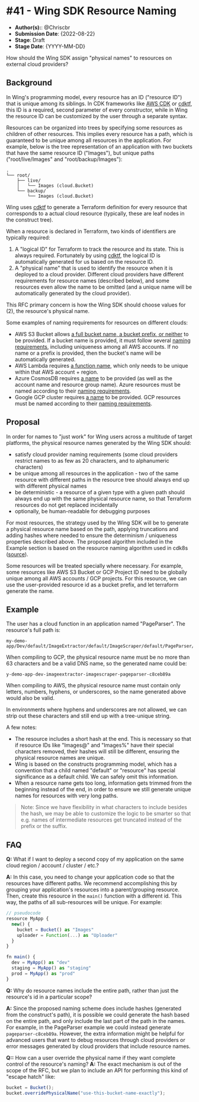 # #41 - Wing SDK Resource Naming

- **Author(s):**: @Chriscbr
- **Submission Date**: {2022-08-22}
- **Stage**: Draft
- **Stage Date**: {YYYY-MM-DD}

How should the Wing SDK assign "physical names" to resources on external cloud providers?

## Background

In Wing's programming model, every resource has an ID ("resource ID") that is unique among its siblings.
In CDK frameworks like [AWS CDK] or [cdktf], this ID is a required, second parameter of every constructor, while in Wing the resource ID can be customized by the user through a separate syntax.

Resources can be organized into trees by specifying some resources as children of other resources.
This implies every resource has a path, which is guaranteed to be unique among all resources in the application.
For example, below is the tree representation of an application with two buckets that have the same resource ID ("Images"), but unique paths ("root/live/Images" and "root/backup/Images"):

```
.
└── root/
    ├── live/
    │   └── Images (cloud.Bucket)
    └── backup/
        └── Images (cloud.Bucket)
```

Wing uses [cdktf] to generate a Terraform definition for every resource that corresponds to a actual cloud resource (typically, these are leaf nodes in the construct tree).

When a resource is declared in Terraform, two kinds of identifiers are typically required:

1. A "logical ID" for Terraform to track the resource and its state. This is always required. Fortunately by using [cdktf], the logical ID is automatically generated for us based on the resource ID.
2. A "physical name" that is used to identify the resource when it is deployed to a cloud provider. Different cloud providers have different requirements for resource names (described below), and some resources even allow the name to be omitted (and a unique name will be automatically generated by the cloud provider).

This RFC primary concern is how the Wing SDK should choose values for (2), the resource's physical name.

Some examples of naming requirements for resources on different clouds:

- AWS S3 Bucket allows [a full bucket name, a bucket prefix, or neither](https://registry.terraform.io/providers/hashicorp/aws/latest/docs/resources/s3_bucket#argument-reference) to be provided.
  If a bucket name is provided, it must follow several [naming requirements](https://docs.aws.amazon.com/AmazonS3/latest/userguide/bucketnamingrules.html), including uniqueness among all AWS accounts.
  If no name or a prefix is provided, then the bucket's name will be automatically generated.
- AWS Lambda requires [a function name](https://registry.terraform.io/providers/hashicorp/aws/latest/docs/resources/lambda_function#argument-reference), which only needs to be unique within that AWS account + region.
- Azure CosmosDB requires [a name](https://registry.terraform.io/providers/hashicorp/azurerm/latest/docs/resources/cosmosdb_table) to be provided (as well as the account name and resource group name).
  Azure resources must be named according to their [naming requirements](https://docs.microsoft.com/en-us/azure/azure-resource-manager/management/resource-name-rules).
- Google GCP cluster requires [a name](https://registry.terraform.io/providers/hashicorp/google/latest/docs/resources/container_cluster) to be provided.
  GCP resources must be named according to their [naming requirements](https://cloud.google.com/compute/docs/naming-resources).

[AWS CDK]: https://github.com/aws/aws-cdk
[cdktf]: https://github.com/hashicorp/terraform-cdk

## Proposal

In order for names to "just work" for Wing users across a multitude of target platforms, the physical resource names generated by the Wing SDK should:

- satisfy cloud provider naming requirements (some cloud providers restrict names to as few as 20 characters, and to alphanumeric characters)
- be unique among all resources in the application - two of the same resource with different paths in the resource tree should always end up with different physical names
- be deterministic - a resource of a given type with a given path should always end up with the same physical resource name, so that Terraform resources do not get replaced incidentally
- optionally, be human-readable for debugging purposes

For most resources, the strategy used by the Wing SDK will be to generate a physical resource name based on the path, applying truncations and adding hashes where needed to ensure the determinism / uniqueness properties described above.
The proposed algorithm included in the Example section is based on the resource naming algorithm used in cdk8s ([source](https://github.com/cdk8s-team/cdk8s-core/blob/2.x/src/names.ts)).

Some resources will be treated specially where necessary.
For example, some resources like AWS S3 Bucket or GCP Project ID need to be globally unique among all AWS accounts / GCP projects.
For this resource, we can use the user-provided resource id as a bucket prefix, and let terraform generate the name.

## Example

The user has a cloud function in an application named "PageParser".
The resource's full path is:

```
my-demo-app/Dev/default/ImageExtractor/default/ImageScraper/default/PageParser/default
```

When compiling to GCP, the physical resource name must be no more than 63 characters and be a valid DNS name, so the generated name could be:

```
y-demo-app-dev-imageextractor-imagescraper-pageparser-c8ceb89a
```

When compiling to AWS, the physical resource name must contain only letters, numbers, hyphens, or underscores, so the name generated above would also be valid.

In environments where hyphens and underscores are not allowed, we can strip out these characters and still end up with a tree-unique string.

A few notes:

- The resource includes a short hash at the end.
  This is necessary so that if resource IDs like "Images@" and "Images%" have their special characters removed, their hashes will still be different, ensuring the physical resource names are unique.
- Wing is based on the constructs programming model, which has a convention that a child named "default" or "resource" has special significance as a default child.
  We can safely omit this information.
- When a resource name gets too long, information gets trimmed from the beginning instead of the end, in order to ensure we still generate unique names for resources with very long paths.

> Note: Since we have flexibility in what characters to include besides the hash, we may be able to customize the logic to be smarter so that e.g. names of intermediate resources get truncated instead of the prefix or the suffix.

## FAQ

**Q:** What if I want to deploy a second copy of my application on the same cloud region / account / cluster / etc.?

**A:** In this case, you need to change your application code so that the resources have different paths.
We recommend accomplishing this by grouping your application's resources into a parent/grouping resource.
Then, create this resource in the `main()` function with a different id. This way, the paths of all sub-resources will be unique.
For example:

```ts
// pseudocode
resource MyApp {
  new() {
    bucket = Bucket() as "Images"
    uploader = Function(...) as "Uploader"
  }
}

fn main() {
  dev = MyApp() as "dev"
  staging = MyApp() as "staging"
  prod = MyApp() as "prod"
}
```

**Q:** Why do resource names include the entire path, rather than just the resource's id in a particular scope?

**A:** Since the proposed naming scheme does include hashes (generated from the construct's path), it is possible we could generate the hash based on the entire path, and only include the last part of the path in the names.
For example, in the PageParser example we could instead generate `pageparser-c8ceb89a`.
However, the extra information might be helpful for advanced users that want to debug resources through cloud providers or error messages generated by cloud providers that include resource names.

**Q::** How can a user override the physical name if they want complete control of the resource's naming?
**A:** The exact mechanism is out of the scope of the RFC, but we plan to include an API for performing this kind of "escape hatch" like:

```ts
bucket = Bucket();
bucket.overridePhysicalName("use-this-bucket-name-exactly");
```